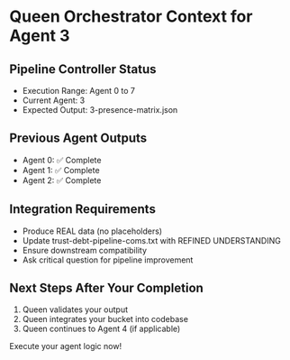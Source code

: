 
# Queen Orchestrator Context for Agent 3

## Pipeline Controller Status
- Execution Range: Agent 0 to 7
- Current Agent: 3
- Expected Output: 3-presence-matrix.json

## Previous Agent Outputs
- Agent 0: ✅ Complete 
- Agent 1: ✅ Complete 
- Agent 2: ✅ Complete 

## Integration Requirements
- Produce REAL data (no placeholders)
- Update trust-debt-pipeline-coms.txt with REFINED UNDERSTANDING
- Ensure downstream compatibility
- Ask critical question for pipeline improvement

## Next Steps After Your Completion
1. Queen validates your output
2. Queen integrates your bucket into codebase
3. Queen continues to Agent 4 (if applicable)

Execute your agent logic now!
